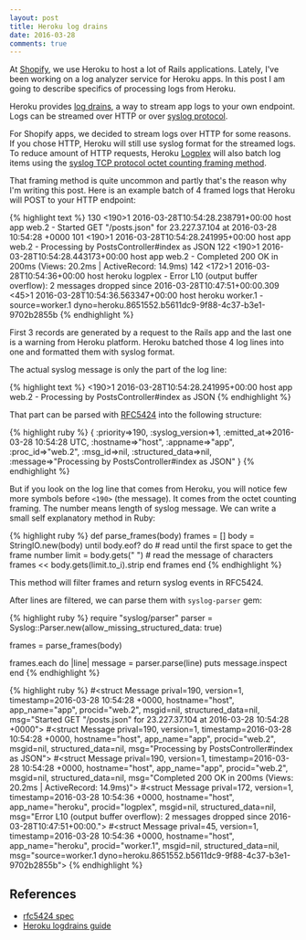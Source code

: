 ```yaml
---
layout: post
title: Heroku log drains
date: 2016-03-28
comments: true
---
```


At [Shopify](http://shopify.com), we use Heroku to host a lot of Rails applications.
Lately, I've been working on a log analyzer service for Heroku apps.
In this post I am going to describe specifics of processing logs from Heroku.

Heroku provides [log drains](https://devcenter.heroku.com/articles/log-drains), a way to stream app logs to your own endpoint.
Logs can be streamed over HTTP or over [syslog protocol](https://tools.ietf.org/html/rfc5424).

For Shopify apps, we decided to stream logs over HTTP for some reasons.
If you chose HTTP, Heroku will still use syslog format for the streamed logs.
To reduce amount of HTTP requests, Heroku [Logplex](https://devcenter.heroku.com/articles/logging) will also batch log items using the
[syslog TCP protocol octet counting framing method](https://tools.ietf.org/html/rfc6587#section-3.4.1).

That framing method is quite uncommon and partly that's the reason why I'm writing this post.
Here is an example batch of 4 framed logs that Heroku will POST to your HTTP endpoint:

{% highlight text %}
130 <190>1 2016-03-28T10:54:28.238791+00:00 host app web.2 - Started GET "/posts.json" for 23.227.37.104 at 2016-03-28 10:54:28 +0000
101 <190>1 2016-03-28T10:54:28.241995+00:00 host app web.2 - Processing by PostsController#index as JSON
122 <190>1 2016-03-28T10:54:28.443173+00:00 host app web.2 - Completed 200 OK in 200ms (Views: 20.2ms | ActiveRecord: 14.9ms)
142 <172>1 2016-03-28T10:54:36+00:00 host heroku logplex - Error L10 (output buffer overflow): 2 messages dropped since 2016-03-28T10:47:51+00:00.309 <45>1 2016-03-28T10:54:36.563347+00:00 host heroku worker.1 - source=worker.1 dyno=heroku.8651552.b5611dc9-9f88-4c37-b3e1-9702b2855b
{% endhighlight %}

First 3 records are generated by a request to the Rails app and the last one is a warning from Heroku platform.
Heroku batched those 4 log lines into one and formatted them with syslog format.

The actual syslog message is only the part of the log line:

{% highlight text %}
<190>1 2016-03-28T10:54:28.241995+00:00 host app web.2 - Processing by PostsController#index as JSON
{% endhighlight %}

That part can be parsed with [RFC5424](http://www.rfc-base.org/rfc-5424.html) into the following structure:

{% highlight ruby %}
{
  :priority=>190,
  :syslog_version=>1,
  :emitted_at=>2016-03-28 10:54:28 UTC,
  :hostname=>"host",
  :appname=>"app",
  :proc_id=>"web.2",
  :msg_id=>nil,
  :structured_data=>nil,
  :message=>"Processing by PostsController#index as JSON"
}
{% endhighlight %}

But if you look on the log line that comes from Heroku, you will notice few more symbols before `<190>` (the message).
It comes from the octet counting framing. The number means length of syslog message.
We can write a small self explanatory method in Ruby:

{% highlight ruby %}
def parse_frames(body)
  frames = []
  body = StringIO.new(body)
  until body.eof? do
    # read until the first space to get the frame number
    limit = body.gets(" ")
    # read the message of <length> characters
    frames << body.gets(limit.to_i).strip
  end
  frames
end
{% endhighlight %}

This method will filter frames and return syslog events in RFC5424.

After lines are filtered, we can parse them with `syslog-parser` gem:

{% highlight ruby %}
require "syslog/parser"
parser = Syslog::Parser.new(allow_missing_structured_data: true)

frames = parse_frames(body)

frames.each do |line|
  message = parser.parse(line)
  puts message.inspect
end
{% endhighlight %}

{% highlight ruby %}
#<struct Message prival=190, version=1, timestamp=2016-03-28 10:54:28 +0000, hostname="host", app_name="app", procid="web.2", msgid=nil, structured_data=nil, msg="Started GET \"/posts.json\" for 23.227.37.104 at 2016-03-28 10:54:28 +0000">
#<struct Message prival=190, version=1, timestamp=2016-03-28 10:54:28 +0000, hostname="host", app_name="app", procid="web.2", msgid=nil, structured_data=nil, msg="Processing by PostsController#index as JSON">
#<struct Message prival=190, version=1, timestamp=2016-03-28 10:54:28 +0000, hostname="host", app_name="app", procid="web.2", msgid=nil, structured_data=nil, msg="Completed 200 OK in 200ms (Views: 20.2ms | ActiveRecord: 14.9ms)">
#<struct Message prival=172, version=1, timestamp=2016-03-28 10:54:36 +0000, hostname="host", app_name="heroku", procid="logplex", msgid=nil, structured_data=nil, msg="Error L10 (output buffer overflow): 2 messages dropped since 2016-03-28T10:47:51+00:00.">
#<struct Message prival=45, version=1, timestamp=2016-03-28 10:54:36 +0000, hostname="host", app_name="heroku", procid="worker.1", msgid=nil, structured_data=nil, msg="source=worker.1 dyno=heroku.8651552.b5611dc9-9f88-4c37-b3e1-9702b2855b">
{% endhighlight %}

## References

* [rfc5424 spec](http://tools.ietf.org/html/rfc5424)
* [Heroku logdrains guide](https://devcenter.heroku.com/articles/log-drains)

